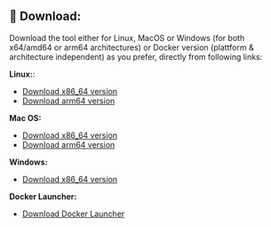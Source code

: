## 💾 Download:
Download the tool either for Linux, MacOS or Windows (for both x64/amd64 or arm64 architectures) or Docker version (plattform & architecture independent) as you prefer, directly from following links:

**Linux:**:  
  - [Download x86_64 version](https://github.com/jaimetur/PhotoMigrator/releases/download/v3.3.0-RC/PhotoMigrator_v3.3.0-RC_linux_x86_64.zip)  
  - [Download arm64 version](https://github.com/jaimetur/PhotoMigrator/releases/download/v3.3.0-RC/PhotoMigrator_v3.3.0-RC_linux_arm64.zip)  

**Mac OS:**
  - [Download x86_64 version](https://github.com/jaimetur/PhotoMigrator/releases/download/v3.3.0-RC/PhotoMigrator_v3.3.0-RC_macos_x86_64.zip)  
  - [Download arm64 version](https://github.com/jaimetur/PhotoMigrator/releases/download/v3.3.0-RC/PhotoMigrator_v3.3.0-RC_macos_arm64.zip)  

**Windows:**  
  - [Download x86_64 version](https://github.com/jaimetur/PhotoMigrator/releases/download/v3.3.0-RC/PhotoMigrator_v3.3.0-RC_windows_x86_64.zip)  

**Docker Launcher:**  
  - [Download Docker Launcher](https://github.com/jaimetur/PhotoMigrator/releases/download/v3.3.0-RC/PhotoMigrator_v3.3.0-RC_docker.zip)  

